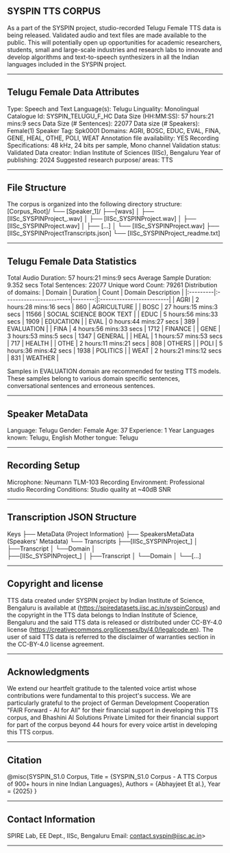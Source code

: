 ## SYSPIN TTS CORPUS

As a part of the SYSPIN project, studio-recorded Telugu Female TTS data is being released.
Validated audio and text files are made available to the public. This will potentially open up
opportunities for academic researchers, students, small and large-scale industries and research
labs to innovate and develop algorithms and text-to-speech synthesizers in all the Indian languages
included in the SYSPIN project.

---

## Telugu Female Data Attributes

Type: Speech and Text
Language(s): Telugu
Linguality: Monolingual
Catalogue Id: SYSPIN_TELUGU_F_HC
Data Size (HH:MM:SS): 57 hours:21 mins:9 secs
Data Size (# Sentences): 22077
Data size (# Speakers): Female(1)
Speaker Tag: Spk0001
Domains: AGRI, BOSC, EDUC, EVAL, FINA, GENE, HEAL, OTHE, POLI, WEAT
Annotation file availability: YES
Recording Specifications: 48 kHz, 24 bits per sample, Mono channel
Validation status: Validated
Data creator: Indian Institute of Sciences (IISc), Bengaluru
Year of publishing: 2024
Suggested research purpose/ areas: TTS

---

## File Structure

The corpus is organized into the following directory structure:
[Corpus_Root]/
└── [Speaker_1]/
      ├──[wavs]
      │    ├── [IISc_SYSPINProject_<languageTag><genderTag><domainTag><uniqueID>.wav]
      │    ├── [IISc_SYSPINProject<languageTag><genderTag><domainTag><uniqueID>.wav]
      │    ├── [IISc_SYSPINProject<languageTag><genderTag><domainTag><uniqueID>.wav]
      │    ├── [...]
      │    └── [IISc_SYSPINProject<languageTag><genderTag><domainTag><uniqueID>.wav]
      ├── [IISc_SYSPINProject<languageTag><genderTag><speakerTag><qualityCheckTag>Transcripts.json]
      └── [IISc_SYSPINProject<languageTag><genderTag><speakerTag><qualityCheckTag>_readme.txt]

---

## Telugu Female Data Statistics

Total Audio Duration:    57 hours:21 mins:9 secs
Average Sample Duration: 9.352 secs
Total Sentences:         22077
Unique word Count:       79261
Distribution of domains:
| Domain   | Duration                |   Count | Domain Description       |
|:---------|:------------------------|--------:|:-------------------------|
| AGRI     | 2 hours:28 mins:16 secs |   860   | AGRICULTURE              |
| BOSC     | 27 hours:15 mins:3 secs |   11566 | SOCIAL SCIENCE BOOK TEXT |
| EDUC     | 5 hours:56 mins:33 secs |   1909  | EDUCATION                |
| EVAL     | 0 hours:44 mins:27 secs |   389   | EVALUATION               |
| FINA     | 4 hours:56 mins:33 secs |   1712  | FINANCE                  |
| GENE     | 3 hours:53 mins:5 secs  |   1347  | GENERAL                  |
| HEAL     | 1 hours:57 mins:53 secs |   717   | HEALTH                   |
| OTHE     | 2 hours:11 mins:21 secs |   808   | OTHERS                   |
| POLI     | 5 hours:36 mins:42 secs |   1938  | POLITICS                 |
| WEAT     | 2 hours:21 mins:12 secs |   831   | WEATHER                  |

Samples in EVALUATION domain are recommended for testing TTS models. These samples belong to
various domain specific sentences, conversational sentences and erroneous sentences.

---

## Speaker MetaData

Language: Telugu
Gender: Female
Age: 37
Experience: 1 Year
Languages known: Telugu, English
Mother tongue: Telugu

---

## Recording Setup

Microphone: Neumann TLM-103
Recording Environment: Professional studio
Recording Conditions: Studio quality at ~40dB SNR

---

## Transcription JSON Structure

Keys
├── MetaData (Project Information)
├── SpeakersMetaData (Speakers' Metadata)
└── Transcripts
        ├──[IISc_SYSPINProject_<languageTag><genderTag><domainTag><uniqueID>]
        │ 			├──Transcript
        │ 			└──Domain
        │ 		
        ├──[IISc_SYSPINProject<languageTag><genderTag><domainTag>_<uniqueID>]
        │ 			├──Transcript
        │ 			└──Domain
        │
        └──[...]

---

## Copyright and license

TTS data created under SYSPIN project by Indian Institute of Science, Bengaluru is available
at (https://spiredatasets.iisc.ac.in/syspinCorpus) and the copyright in the TTS data belongs to
Indian Institute of Science, Bengaluru and the said TTS data is released or distributed under
CC-BY-4.0 license (https://creativecommons.org/licenses/by/4.0/legalcode.en). The user of
said TTS data is referred to the disclaimer of warranties section in the CC-BY-4.0 license
agreement.

---

## Acknowledgments

We extend our heartfelt gratitude to the talented voice artist whose contributions were
fundamental to this project's success.
We are particularly grateful to the project of German Development Cooperation "FAIR Forward - AI
for All" for their financial support in developing this TTS corpus, and Bhashini AI Solutions 
Private Limited for their financial support for part of the corpus beyond 44 hours for every 
voice artist in developing this TTS corpus.

---

## Citation

@misc{SYSPIN_S1.0 Corpus,
     	Title = {SYSPIN_S1.0 Corpus - A TTS Corpus of 900+ hours in nine Indian Languages},
     	Authors = {Abhayjeet Et al.},
     	Year = {2025}
}

---

## Contact Information

SPIRE Lab, EE Dept., IISc, Bengaluru
Email: contact.syspin@iisc.ac.in>

---
